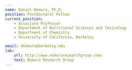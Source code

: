 ```yaml
---
name: Daniel Nomura, Ph.D.
position: Postdoctoral Fellow
current_position:
    - Associate Professor
    - Department of Nutritional Sciences and Toxicology
    - Department of Chemistry
    - University of California, Berkeley

email: dnomura@berkeley.edu
lab:
    url: http://www.nomuraresearchgroup.com/
    text: Nomura Research Group
---
```

